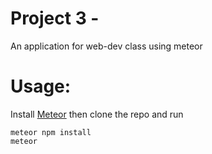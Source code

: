 # Project 3 -

An application for web-dev class using meteor

# Usage:

Install [Meteor](https://www.meteor.com/install) then clone the repo and run

```
meteor npm install
meteor
```
